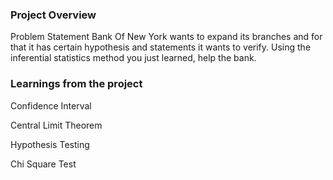 ### Project Overview

 Problem Statement Bank Of New York wants to expand its branches and for that it has certain hypothesis and statements it wants to verify. Using the inferential statistics method you just learned, help the bank.


### Learnings from the project

 Confidence Interval

Central Limit Theorem

Hypothesis Testing

Chi Square Test


